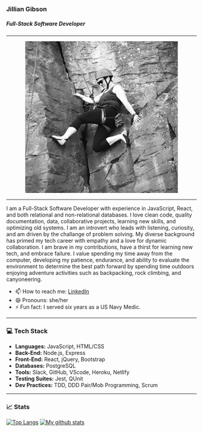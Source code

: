### Jillian Gibson
##### Full-Stack Software Developer
***
<p align="center">
<img src="https://github.com/jillianlg/jillianlg/blob/main/climbing.JPG" alt="rock climbing" style="center" height="400"/>

***
<p text-align="center">I am a Full-Stack Software Developer with experience in JavaScript, React, and both relational and non-relational databases. I love clean code, quality documentation, data, collaborative projects, learning new skills, and optimizing old systems. I am an introvert who leads with listening, curiosity, and am driven by the challange of problem solving. My diverse background has primed my tech career with empathy and a love for dynamic collaboration. I am brave in my contributions, have a thirst for learning new tech, and embrace failure. I value spending my time away from the computer, developing my patience, endurance, and ability to evaluate the environment to determine the best path forward by spending time outdoors enjoying adventure activities such as backpacking, rock climbing, and canyoneering.</p>

- 📫 How to reach me: [LinkedIn](https://www.linkedin.com/in/jillianlgibson/)
- 😄 Pronouns: she/her
- ⚡ Fun fact: I served six years as a US Navy Medic.
***

### 💻 Tech Stack
* **Languages:** JavaScript, HTML/CSS
* **Back-End:** Node.js, Express
* **Front-End:** React, jQuery, Bootstrap
* **Databases:** PostgreSQL
* **Tools:** Slack, GitHub, VScode, Heroku, Netlify
* **Testing Suites:** Jest, QUnit
* **Dev Practices:** TDD, DDD Pair/Mob Programming, Scrum
****
### 📈 Stats
[![Top Langs](https://github-readme-stats.vercel.app/api/top-langs/?username=jillianlg&layout=compact&theme=vision-friendly)](https://github.com/jillianlg/github-readme-stats)
[![My github stats](https://github-readme-stats.vercel.app/api?username=jillianlg&hide=stars,issues&show_icons=true&include_all_commits=true&theme=vision-friendly)](https://github.com/jillianlg/github-readme-stats)
